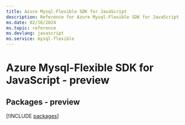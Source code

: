 ```yaml
---
title: Azure Mysql-Flexible SDK for JavaScript
description: Reference for Azure Mysql-Flexible SDK for JavaScript
ms.date: 02/16/2024
ms.topic: reference
ms.devlang: javascript
ms.service: mysql-flexible
---
```

# Azure Mysql-Flexible SDK for JavaScript - preview
## Packages - preview
[!INCLUDE [packages](mysql-flexible-index.md)]